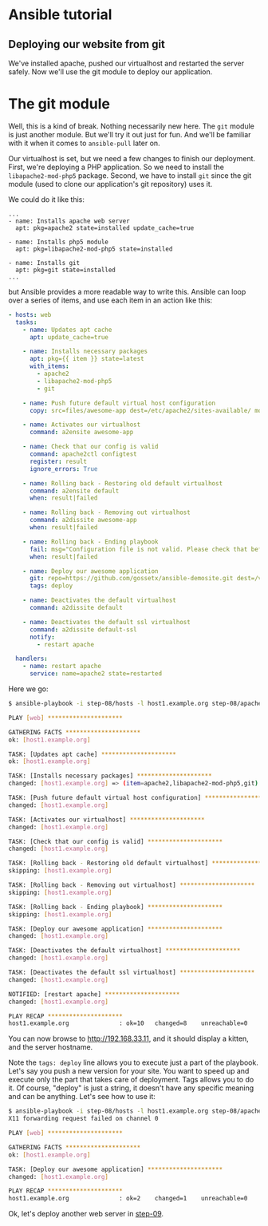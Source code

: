 Ansible tutorial
================

Deploying our website from git
------------------------------

We've installed apache, pushed our virtualhost and restarted the server safely.
Now we'll use the git module to deploy our application.

# The git module

Well, this is a kind of break. Nothing necessarily new here. The `git` module is 
just another module. But we'll try it out just for fun. And we'll be familiar with 
it when it comes to `ansible-pull` later on.

Our virtualhost is set, but we need a few changes to finish our deployment.
First, we're deploying a PHP application. So we need to install the
`libapache2-mod-php5` package. Second, we have to install `git` since the
git module (used to clone our application's git repository) uses it.

We could do it like this:

```
...
- name: Installs apache web server
  apt: pkg=apache2 state=installed update_cache=true

- name: Installs php5 module
  apt: pkg=libapache2-mod-php5 state=installed

- name: Installs git
  apt: pkg=git state=installed
...
```

but Ansible provides a more readable way to write this. Ansible can loop over a series 
of items, and use each item in an action like this:


```yaml
- hosts: web
  tasks:
    - name: Updates apt cache
      apt: update_cache=true

    - name: Installs necessary packages
      apt: pkg={{ item }} state=latest 
      with_items:
        - apache2
        - libapache2-mod-php5
        - git

    - name: Push future default virtual host configuration
      copy: src=files/awesome-app dest=/etc/apache2/sites-available/ mode=0640

    - name: Activates our virtualhost
      command: a2ensite awesome-app

    - name: Check that our config is valid
      command: apache2ctl configtest
      register: result
      ignore_errors: True

    - name: Rolling back - Restoring old default virtualhost
      command: a2ensite default
      when: result|failed

    - name: Rolling back - Removing out virtualhost
      command: a2dissite awesome-app
      when: result|failed

    - name: Rolling back - Ending playbook
      fail: msg="Configuration file is not valid. Please check that before re-running the playbook."
      when: result|failed

    - name: Deploy our awesome application
      git: repo=https://github.com/gossetx/ansible-demosite.git dest=/var/www/awesome-app
      tags: deploy

    - name: Deactivates the default virtualhost
      command: a2dissite default

    - name: Deactivates the default ssl virtualhost
      command: a2dissite default-ssl
      notify:
        - restart apache

  handlers:
    - name: restart apache
      service: name=apache2 state=restarted
```


Here we go:

```bash
$ ansible-playbook -i step-08/hosts -l host1.example.org step-08/apache.yml

PLAY [web] ********************* 

GATHERING FACTS ********************* 
ok: [host1.example.org]

TASK: [Updates apt cache] ********************* 
ok: [host1.example.org]

TASK: [Installs necessary packages] ********************* 
changed: [host1.example.org] => (item=apache2,libapache2-mod-php5,git)

TASK: [Push future default virtual host configuration] ********************* 
changed: [host1.example.org]

TASK: [Activates our virtualhost] ********************* 
changed: [host1.example.org]

TASK: [Check that our config is valid] ********************* 
changed: [host1.example.org]

TASK: [Rolling back - Restoring old default virtualhost] ********************* 
skipping: [host1.example.org]

TASK: [Rolling back - Removing out virtualhost] ********************* 
skipping: [host1.example.org]

TASK: [Rolling back - Ending playbook] ********************* 
skipping: [host1.example.org]

TASK: [Deploy our awesome application] ********************* 
changed: [host1.example.org]

TASK: [Deactivates the default virtualhost] ********************* 
changed: [host1.example.org]

TASK: [Deactivates the default ssl virtualhost] ********************* 
changed: [host1.example.org]

NOTIFIED: [restart apache] ********************* 
changed: [host1.example.org]

PLAY RECAP ********************* 
host1.example.org              : ok=10   changed=8    unreachable=0    failed=0    
```

You can now browse to http://192.168.33.11, and it should display a
kitten, and the server hostname.

Note the `tags: deploy` line allows you to execute just a part of the playbook. 
Let's say you push a new version for your site. You want to speed up and execute 
only the part that takes care of deployment. Tags allows you to do it.
Of course, "deploy" is just a string, it doesn't have any specific
meaning and can be anything. Let's see how to use it:

```bash
$ ansible-playbook -i step-08/hosts -l host1.example.org step-08/apache.yml -t deploy 
X11 forwarding request failed on channel 0

PLAY [web] ********************* 

GATHERING FACTS ********************* 
ok: [host1.example.org]

TASK: [Deploy our awesome application] ********************* 
changed: [host1.example.org]

PLAY RECAP ********************* 
host1.example.org              : ok=2    changed=1    unreachable=0    failed=0    
```
 
Ok, let's deploy another web server in [step-09](https://github.com/gossetx/ansible/tree/master/step-09).
